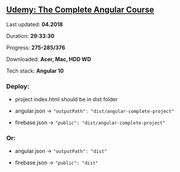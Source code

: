 
## [Udemy: The Complete Angular Course](https://www.udemy.com/course/the-complete-angular-master-class/)

Last updated: **04.2018**

Duration: **29:33:30**

Progress: **275-285/376**

Downloaded: **Acer, Mac, HDD WD**

Tech stack: **Angular 10**

### Deploy:

- project index.html should be in dist folder

- angular.json -> `"outputPath": "dist/angular-complete-project"`

- firebase.json -> `"public": "dist/angular-complete-project"`

### Or:

- angular.json -> `"outputPath": "dist"`

- firebase.json -> `"public": "dist"`
